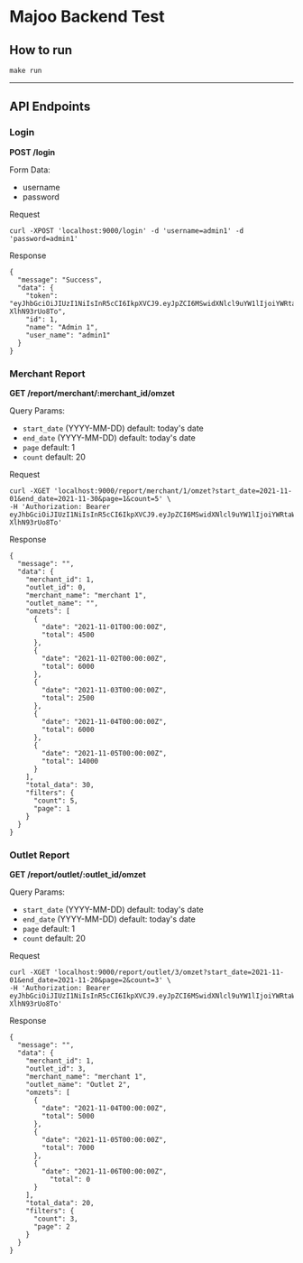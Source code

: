 # Majoo Backend Test

## How to run
```
make run
```

___

## API Endpoints

### Login

**POST /login**

Form Data:
- username
- password

Request
```
curl -XPOST 'localhost:9000/login' -d 'username=admin1' -d 'password=admin1'
```

Response
```
{
  "message": "Success",
  "data": {
    "token": "eyJhbGciOiJIUzI1NiIsInR5cCI6IkpXVCJ9.eyJpZCI6MSwidXNlcl9uYW1lIjoiYWRtaW4xIiwiZXhwIjoxNjQ4MzkyMjk2fQ.EkEzYvvPu9NbpxeMC6PvJvFuWYuJ27-XlhN93rUo8To",
    "id": 1,
    "name": "Admin 1",
    "user_name": "admin1"
  }
}
```

### Merchant Report

**GET /report/merchant/:merchant_id/omzet**

Query Params:
- `start_date` (YYYY-MM-DD) default: today's date
- `end_date` (YYYY-MM-DD) default: today's date
- `page` default: 1
- `count` default: 20

Request
```
curl -XGET 'localhost:9000/report/merchant/1/omzet?start_date=2021-11-01&end_date=2021-11-30&page=1&count=5' \
-H 'Authorization: Bearer eyJhbGciOiJIUzI1NiIsInR5cCI6IkpXVCJ9.eyJpZCI6MSwidXNlcl9uYW1lIjoiYWRtaW4xIiwiZXhwIjoxNjQ4MzkyMjk2fQ.EkEzYvvPu9NbpxeMC6PvJvFuWYuJ27-XlhN93rUo8To'
```

Response
```
{
  "message": "",
  "data": {
    "merchant_id": 1,
    "outlet_id": 0,
    "merchant_name": "merchant 1",
    "outlet_name": "",
    "omzets": [
      {
        "date": "2021-11-01T00:00:00Z",
        "total": 4500
      },
      {
        "date": "2021-11-02T00:00:00Z",
        "total": 6000
      },
      {
        "date": "2021-11-03T00:00:00Z",
        "total": 2500
      },
      {
        "date": "2021-11-04T00:00:00Z",
        "total": 6000
      },
      {
        "date": "2021-11-05T00:00:00Z",
        "total": 14000
      }
    ],
    "total_data": 30,
    "filters": {
      "count": 5,
      "page": 1
    }
  }
}
```

### Outlet Report

**GET /report/outlet/:outlet_id/omzet**

Query Params:
- `start_date` (YYYY-MM-DD) default: today's date
- `end_date` (YYYY-MM-DD) default: today's date
- `page` default: 1
- `count` default: 20

Request
```
curl -XGET 'localhost:9000/report/outlet/3/omzet?start_date=2021-11-01&end_date=2021-11-20&page=2&count=3' \
-H 'Authorization: Bearer eyJhbGciOiJIUzI1NiIsInR5cCI6IkpXVCJ9.eyJpZCI6MSwidXNlcl9uYW1lIjoiYWRtaW4xIiwiZXhwIjoxNjQ4MzkyMjk2fQ.EkEzYvvPu9NbpxeMC6PvJvFuWYuJ27-XlhN93rUo8To'
```

Response
```
{
  "message": "",
  "data": {
    "merchant_id": 1,
    "outlet_id": 3,
    "merchant_name": "merchant 1",
    "outlet_name": "Outlet 2",
    "omzets": [
      {
        "date": "2021-11-04T00:00:00Z",
        "total": 5000
      },
      {
        "date": "2021-11-05T00:00:00Z",
        "total": 7000
      },
      {
        "date": "2021-11-06T00:00:00Z",
          "total": 0
      }
    ],
    "total_data": 20,
    "filters": {
      "count": 3,
      "page": 2
    }
  }
}
```
